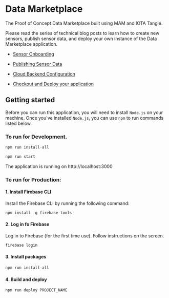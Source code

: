 # Data Marketplace

The Proof of Concept Data Marketplace built using MAM and IOTA Tangle.

Please read the series of technical blog posts to learn how to create new sensors, publish sensor data, and deploy your own instance of the Data Marketplace application.

* [Sensor Onboarding](https://blog.iota.org/iota-data-marketplace-tech-intro-d54b29774f1a-d54b29774f1a)

* [Publishing Sensor Data](https://blog.iota.org/the-iota-data-marketplace-a-tech-intro-part-3-eea5cbcd1eb7)

* [Cloud Backend Configuration](https://blog.iota.org/the-iota-data-marketplace-a-tech-intro-part4-47b608c527c9)

* [Checkout and Deploy your application](https://blog.iota.org/the-iota-data-marketplace-a-tech-intro-part5-b33d9856c852)



## Getting started

Before you can run this application, you will need to install `Node.js` on your machine. Once you've installed `Node.js`, you can use `npm` to run commands listed below.

### To run for Development.

```javascript
npm run install-all

npm run start
```

The application is running on http://localhost:3000


### To run for Production:

#### 1. Install Firebase CLI

Install the Firebase CLI by running the following command:

```javascript
npm install -g firebase-tools
```

#### 2. Log in fo Firebase

Log in to Firebase (for the first time use). Follow instructions on the screen.

```javascript
firebase login
```

#### 3. Install packages

```javascript
npm run install-all
```

#### 4. Build and deploy

```javascript
npm run deploy PROJECT_NAME
```
